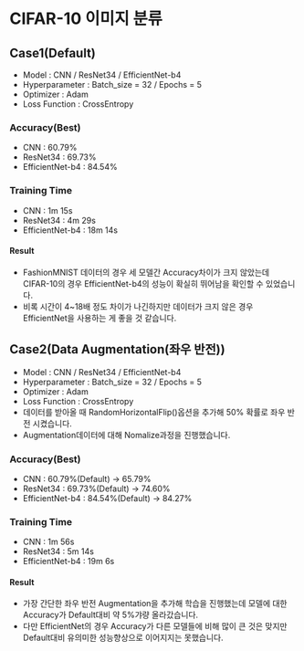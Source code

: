 # CIFAR-10 이미지 분류

## Case1(Default)

* Model : CNN / ResNet34 / EfficientNet-b4
* Hyperparameter : Batch_size = 32 / Epochs = 5
* Optimizer : Adam
* Loss Function : CrossEntropy

### Accuracy(Best)

* CNN : 60.79%
* ResNet34 : 69.73%
* EfficientNet-b4 : 84.54%


### Training Time

* CNN : 1m 15s
* ResNet34 : 4m 29s
* EfficientNet-b4 : 18m 14s


#### Result

* FashionMNIST 데이터의 경우 세 모델간 Accuracy차이가 크지 않았는데 CIFAR-10의 경우 EfficientNet-b4의 성능이 확실히 뛰어남을 확인할 수 있었습니다.
* 비록 시간이 4~18배 정도 차이가 나긴하지만 데이터가 크지 않은 경우 EfficientNet을 사용하는 게 좋을 것 같습니다.

## Case2(Data Augmentation(좌우 반전))

* Model : CNN / ResNet34 / EfficientNet-b4
* Hyperparameter : Batch_size = 32 / Epochs = 5
* Optimizer : Adam
* Loss Function : CrossEntropy
* 데이터를 받아올 때 RandomHorizontalFlip()옵션을 추가해 50% 확률로 좌우 반전 시켰습니다.
* Augmentation데이터에 대해 Nomalize과정을 진행했습니다. 

### Accuracy(Best)

* CNN : 60.79%(Default) -> 65.79%
* ResNet34 : 69.73%(Default) -> 74.60%
* EfficientNet-b4 : 84.54%(Default) -> 84.27%


### Training Time

* CNN : 1m 56s
* ResNet34 : 5m 14s
* EfficientNet-b4 : 19m 6s


#### Result

* 가장 간단한 좌우 반전 Augmentation을 추가해 학습을 진행했는데 모델에 대한 Accuracy가 Default대비 약 5%갸량 올라갔습니다. 
* 다만 EfficientNet의 경우 Accuracy가 다른 모델들에 비해 많이 큰 것은 맞지만 Default대비 유의미한 성능향상으로 이어지지는 못했습니다.

